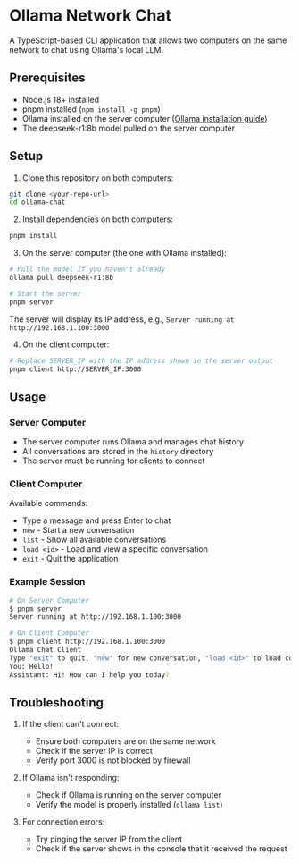 # Ollama Network Chat

A TypeScript-based CLI application that allows two computers on the same network to chat using Ollama's local LLM.

## Prerequisites

- Node.js 18+ installed
- pnpm installed (`npm install -g pnpm`)
- Ollama installed on the server computer ([Ollama installation guide](https://ollama.ai/download))
- The deepseek-r1:8b model pulled on the server computer

## Setup

1. Clone this repository on both computers:

```bash
git clone <your-repo-url>
cd ollama-chat
```

2. Install dependencies on both computers:

```bash
pnpm install
```

3. On the server computer (the one with Ollama installed):

```bash
# Pull the model if you haven't already
ollama pull deepseek-r1:8b

# Start the server
pnpm server
```

The server will display its IP address, e.g., `Server running at http://192.168.1.100:3000`

4. On the client computer:

```bash
# Replace SERVER_IP with the IP address shown in the server output
pnpm client http://SERVER_IP:3000
```

## Usage

### Server Computer

- The server computer runs Ollama and manages chat history
- All conversations are stored in the `history` directory
- The server must be running for clients to connect

### Client Computer

Available commands:

- Type a message and press Enter to chat
- `new` - Start a new conversation
- `list` - Show all available conversations
- `load <id>` - Load and view a specific conversation
- `exit` - Quit the application

### Example Session

```bash
# On Server Computer
$ pnpm server
Server running at http://192.168.1.100:3000

# On Client Computer
$ pnpm client http://192.168.1.100:3000
Ollama Chat Client
Type "exit" to quit, "new" for new conversation, "load <id>" to load conversation, "list" to see all conversations
You: Hello!
Assistant: Hi! How can I help you today?
```

## Troubleshooting

1. If the client can't connect:

   - Ensure both computers are on the same network
   - Check if the server IP is correct
   - Verify port 3000 is not blocked by firewall

2. If Ollama isn't responding:

   - Check if Ollama is running on the server computer
   - Verify the model is properly installed (`ollama list`)

3. For connection errors:
   - Try pinging the server IP from the client
   - Check if the server shows in the console that it received the request
